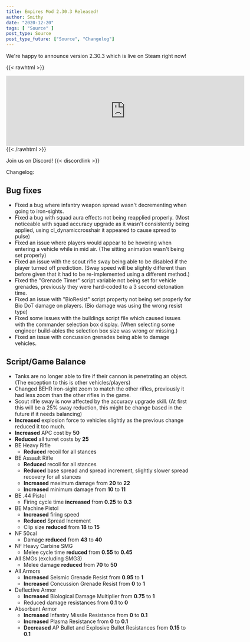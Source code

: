 ```yaml
---
title: Empires Mod 2.30.3 Released!
author: Smithy
date: "2020-12-20"
tags: [ "Source" ]
post_type: Source
post_type_future: ["Source", "Changelog"]
---
```



We're happy to announce version 2.30.3 which is live on Steam right now! 

{{< rawhtml >}}
<iframe src="https://store.steampowered.com/widget/17740/" frameborder="0" width="646" height="190"></iframe>
{{< /rawhtml >}}

Join us on Discord! {{< discordlink >}}

Changelog:

## Bug fixes
- Fixed a bug where infantry weapon spread wasn't decrementing when going to iron-sights.
- Fixed a bug with squad aura effects not being reapplied properly. (Most noticeable with squad accuracy upgrade as it wasn't consistently being applied, using cl_dynamiccrosshair it appeared to cause spread to pulse)
- Fixed an issue where players would appear to be hovering when entering a vehicle while in mid air. (The sitting animation wasn't being set properly)
- Fixed an issue with the scout rifle sway being able to be disabled if the player turned off prediction. (Sway speed will be slightly different than before given that it had to be re-implemented using a different method.)
- Fixed the "Grenade Timer" script variable not being set for vehicle grenades, previously they were hard-coded to a 3 second detonation time.
- Fixed an issue with "BioResist" script property not being set properly for Bio DoT damage on players. (Bio damage was using the wrong resist type)
- Fixed some issues with the buildings script file which caused issues with the commander selection box display. (When selecting some engineer build-ables the selection box size was wrong or missing.)
- Fixed an issue with concussion grenades being able to damage vehicles.

## Script/Game Balance
- Tanks are no longer able to fire if their cannon is penetrating an object. (The exception to this is other vehicles/players)
- Changed BEHR iron-sight zoom to match the other rifles, previously it had less zoom than the other rifles in the game.
- Scout rifle sway is now affected by the accuracy upgrade skill. (At first this will be a 25% sway reduction, this might be change based in the future if it needs balancing)
- **Increased** explosion force to vehicles slightly as the previous change reduced it too much.
- **Increased** APC cost by **50**
- **Reduced** all turret costs by **25**
- BE Heavy Rifle
	- **Reduced** recoil for all stances
- BE Assault Rifle
	- **Reduced** recoil for all stances
	- **Reduced** base spread and spread increment, slightly slower spread recovery for all stances
	- **Increased** maximum damage from **20** to **22**
	- **Increased** minimum damage from **10** to **11**
- BE .44 Pistol
	- Firing cycle time **increased** from **0.25** to **0.3**
- BE Machine Pistol
	- **Increased** firing speed
	- **Reduced** Spread Increment
	- Clip size **reduced** from **18** to **15**
- NF 50cal
	- Damage **reduced** from **43** to **40**
- NF Heavy Carbine SMG
	- Melee cycle time **reduced** from **0.55** to **0.45**
- All SMGs (excluding SMG3)
	- Melee damage **reduced** from **70** to **50**
- All Armors
	- **Increased** Seismic Grenade Resist from **0.95** to **1**
	- **Increased** Concussion Grenade Resist from **0** to **1**
- Deflective Armor
	- **Increased** Biological Damage Multiplier from **0.75** to **1**
	- Reduced damage resistances from **0.1** to **0**
- Absorbant Armor
	- **Increased** Infantry Missile Resistance from **0** to **0.1**
	- **Increased** Plasma Resistance from **0** to **0.1**
	- **Decreased** AP Bullet and Explosive Bullet Resistances from **0.15** to **0.1**


